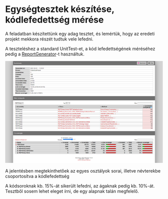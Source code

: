 # Egységtesztek készítése, kódlefedettség mérése

A feladatban készítettünk egy adag tesztet, és lemértük, hogy az eredeti projekt mekkora részét tudtuk vele lefedni.

A teszteléshez a standard UnitTest-et, a kód lefedettségének méréséhez pedig a [ReportGenerator](https://github.com/danielpalme/ReportGenerator)-t használtuk.

![](./pictures/unit_test_coverage_report.png)

A jelentésben megtekinthetőek az egyes osztályok sorai, illetve névterekbe csoportosítva a kódlefedettség

A kódsoroknak kb. 15%-át sikerült lefedni, az ágaknak pedig kb. 10%-át. Tesztből sosem lehet eleget írni, de egy alapnak talán megfelelő.